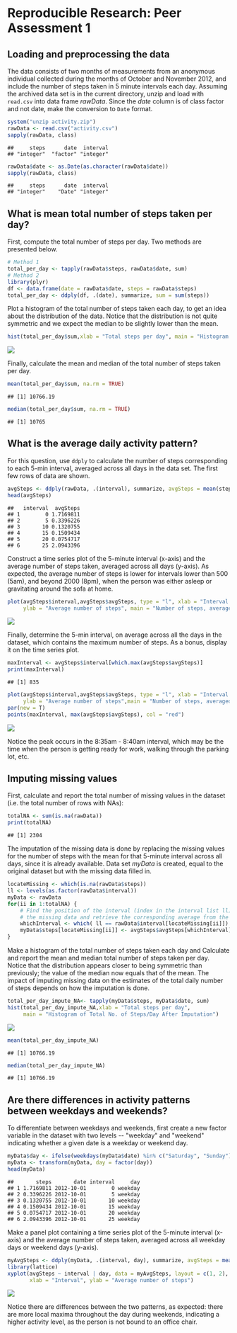 # Reproducible Research: Peer Assessment 1


## Loading and preprocessing the data
The data consists of two months of measurements from an anonymous individual collected during the months of October and November 2012, and include the number of steps taken in 5 minute intervals each day.
Assuming the archived data set is in the current directory, unzip and load with `read.csv` into data frame *rawData*. Since the *date* column is of class factor and not date, make the conversion to `Date` format.

```r
system("unzip activity.zip")
rawData <- read.csv("activity.csv")
sapply(rawData, class)
```

```
##     steps      date  interval 
## "integer"  "factor" "integer"
```

```r
rawData$date <- as.Date(as.character(rawData$date))
sapply(rawData, class)
```

```
##     steps      date  interval 
## "integer"    "Date" "integer"
```


## What is mean total number of steps taken per day?
First, compute the total number of steps per day. Two methods are presented below.

```r
# Method 1
total_per_day <- tapply(rawData$steps, rawData$date, sum)
# Method 2
library(plyr)
df <- data.frame(date = rawData$date, steps = rawData$steps)
total_per_day <- ddply(df, .(date), summarize, sum = sum(steps))
```
Plot a histogram of the total number of steps taken each day, to get an idea about the distribution of the data. Notice that the distribution is not quite symmetric and we expect the median to be slightly lower than the mean.

```r
hist(total_per_day$sum,xlab = "Total steps per day", main = "Histogram of Total Number of Steps per Day")
```

![](PA1_template_files/figure-html/unnamed-chunk-3-1.png) 

Finally, calculate the mean and median of the total number of steps taken per day.

```r
mean(total_per_day$sum, na.rm = TRUE)
```

```
## [1] 10766.19
```

```r
median(total_per_day$sum, na.rm = TRUE)
```

```
## [1] 10765
```


## What is the average daily activity pattern?
For this question, use `ddply` to calculate the number of steps corresponding to each 5-min interval, averaged across all days in the data set. The first few rows of data are shown.

```r
avgSteps <- ddply(rawData, .(interval), summarize, avgSteps = mean(steps, na.rm =TRUE))
head(avgSteps)
```

```
##   interval  avgSteps
## 1        0 1.7169811
## 2        5 0.3396226
## 3       10 0.1320755
## 4       15 0.1509434
## 5       20 0.0754717
## 6       25 2.0943396
```
Construct a time series plot of the 5-minute interval (x-axis) and the average number of steps taken, averaged across all days (y-axis). As expected, the average number of steps is lower for intervals lower than 500 (5am), and beyond 2000 (8pm), when the person was either asleep or gravitating around the sofa at home.  

```r
plot(avgSteps$interval,avgSteps$avgSteps, type = "l", xlab = "Interval Number", 
     ylab = "Average number of steps", main = "Number of steps, averaged across all days")
```

![](PA1_template_files/figure-html/unnamed-chunk-6-1.png) 

Finally, determine the 5-min interval, on average across all the days in the dataset, which contains the maximum number of steps. As a bonus, display it on the time series plot.

```r
maxInterval <- avgSteps$interval[which.max(avgSteps$avgSteps)]
print(maxInterval)
```

```
## [1] 835
```

```r
plot(avgSteps$interval,avgSteps$avgSteps, type = "l", xlab = "Interval Number", 
     ylab = "Average number of steps",main = "Number of steps, averaged across all days")
par(new = T)
points(maxInterval, max(avgSteps$avgSteps), col = "red")
```

![](PA1_template_files/figure-html/unnamed-chunk-7-1.png) 

Notice the peak occurs in the 8:35am - 8:40am interval, which may be the time when the person is getting ready for work, walking through the parking lot, etc.

## Imputing missing values
First, calculate and report the total number of missing values in the dataset (i.e. the total number of rows with NAs): 

```r
totalNA <- sum(is.na(rawData))
print(totalNA)
```

```
## [1] 2304
```

The imputation of the missing data is done by replacing the missing values for the number of steps with the mean for that 5-minute interval across all days, since it is already available. Data set *myData* is created, equal to the original dataset but with the missing data filled in.

```r
locateMissing <- which(is.na(rawData$steps))
ll <- levels(as.factor(rawData$interval))
myData <- rawData
for(ii in 1:totalNA) {
    # Find the position of the interval (index in the interval list ll) that corresponds to 
    # the missing data and retrieve the corresponding average from the avgSteps vector.
    whichInterval <- which( ll == rawData$interval[locateMissing[ii]])
    myData$steps[locateMissing[ii]] <- avgSteps$avgSteps[whichInterval] 
}
```
    
Make a histogram of the total number of steps taken each day and Calculate and report the mean and median total number of steps taken per day. Notice that the distribution appears closer to being symmetric than previously; the value of the median now equals that of the mean. The impact of imputing missing data on the estimates of the total daily number of steps depends on how the imputation is done.

```r
total_per_day_impute_NA<- tapply(myData$steps, myData$date, sum)
hist(total_per_day_impute_NA,xlab = "Total steps per day", 
     main = "Histogram of Total No. of Steps/Day After Imputation")
```

![](PA1_template_files/figure-html/unnamed-chunk-10-1.png) 

```r
mean(total_per_day_impute_NA)
```

```
## [1] 10766.19
```

```r
median(total_per_day_impute_NA)
```

```
## [1] 10766.19
```


## Are there differences in activity patterns between weekdays and weekends?
To differentiate between weekdays and weekends, first create a new factor variable in the dataset with two levels -- "weekday" and "weekend" indicating whether a given date is a weekday or weekend day.

```r
myData$day <- ifelse(weekdays(myData$date) %in% c("Saturday", "Sunday"), "weekend","weekday")
myData <- transform(myData, day = factor(day))
head(myData)
```

```
##       steps       date interval     day
## 1 1.7169811 2012-10-01        0 weekday
## 2 0.3396226 2012-10-01        5 weekday
## 3 0.1320755 2012-10-01       10 weekday
## 4 0.1509434 2012-10-01       15 weekday
## 5 0.0754717 2012-10-01       20 weekday
## 6 2.0943396 2012-10-01       25 weekday
```

Make a panel plot containing a time series plot of the 5-minute interval (x-axis) and the average number of steps taken, averaged across all weekday days or weekend days (y-axis).

```r
myAvgSteps <- ddply(myData, .(interval, day), summarize, avgSteps = mean(steps))
library(lattice)
xyplot(avgSteps ~ interval | day, data = myAvgSteps, layout = c(1, 2), type ="l", 
       xlab = "Interval", ylab = "Average number of steps")
```

![](PA1_template_files/figure-html/unnamed-chunk-12-1.png) 

Notice there are differences between the two patterns, as expected: there are more local maxima throughout the day during weekends, indicating a higher activity level, as the person is not bound to an office chair.
